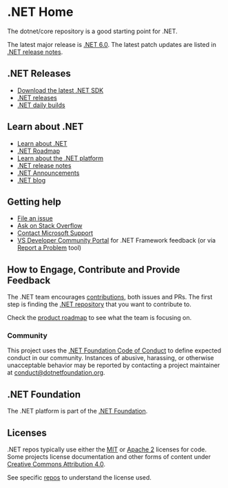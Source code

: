 ﻿# .NET Home

The dotnet/core repository is a good starting point for .NET.

The latest major release is [.NET 6.0](release-notes/6.0/README.md). The latest patch updates are listed in [.NET release notes](release-notes/README.md).

## .NET Releases

* [Download the latest .NET SDK](https://dotnet.microsoft.com/download/dotnet/6.0)
* [.NET releases](releases.md)
* [.NET daily builds](daily-builds.md)

## Learn about .NET

* [Learn about .NET](https://docs.microsoft.com/dotnet/core)
* [.NET Roadmap](https://github.com/dotnet/core/blob/main/roadmap.md)
* [Learn about the .NET platform](https://docs.microsoft.com/dotnet/standard/)
* [.NET release notes](https://github.com/dotnet/core/blob/main/release-notes/README.md)
* [.NET Announcements](https://github.com/dotnet/announcements)
* [.NET blog](https://blogs.msdn.microsoft.com/dotnet/tag/net-core/)

## Getting help

* [File an issue](Documentation/core-repos.md)
* [Ask on Stack Overflow](https://stackoverflow.com/questions/tagged/.net-core)
* [Contact Microsoft Support](https://support.microsoft.com/contactus/)
* [VS Developer Community Portal](https://developercommunity.visualstudio.com/) for .NET Framework feedback (or via [Report a Problem](https://aka.ms/vs-rap) tool)

## How to Engage, Contribute and Provide Feedback

The .NET team encourages [contributions](https://github.com/dotnet/runtime/blob/main/CONTRIBUTING.md), both issues and PRs. The first step is finding the [.NET repository](Documentation/core-repos.md) that you want to contribute to.

Check the [product roadmap](https://aka.ms/dotnet-product-roadmap) to see what the team is focusing on.

### Community

This project uses the [.NET Foundation Code of Conduct](https://dotnetfoundation.org/code-of-conduct) to define expected conduct in our community.
Instances of abusive, harassing, or otherwise unacceptable behavior may be reported by contacting a project maintainer at conduct@dotnetfoundation.org.

## .NET Foundation

The .NET platform is part of the [.NET Foundation](https://www.dotnetfoundation.org).

## Licenses

.NET repos typically use either the [MIT](LICENSE.TXT) or
[Apache 2](https://www.apache.org/licenses/LICENSE-2.0) licenses for code.
Some projects license documentation and other forms of content under
[Creative Commons Attribution 4.0](https://creativecommons.org/licenses/by/4.0/).

See specific [repos](Documentation/core-repos.md) to understand the license used.
